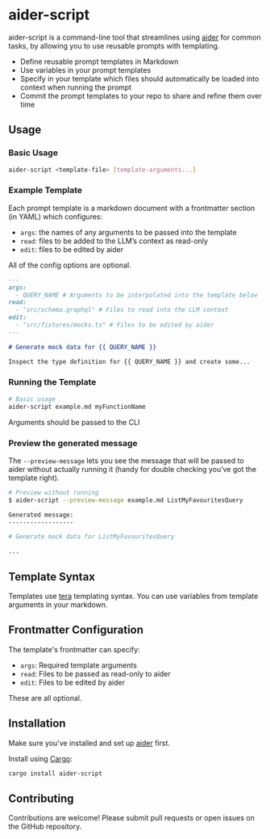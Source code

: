 # aider-script

aider-script is a command-line tool that streamlines using [aider][] for common tasks, by allowing you to use reusable prompts with templating.

- Define reusable prompt templates in Markdown
- Use variables in your prompt templates
- Specify in your template which files should automatically be loaded into context when running the prompt
- Commit the prompt templates to your repo to share and refine them over time

## Usage

### Basic Usage

```bash
aider-script <template-file> [template-arguments...]
```

### Example Template

Each prompt template is a markdown document with a frontmatter section (in YAML) which configures:

- `args`: the names of any arguments to be passed into the template
- `read`: files to be added to the LLM’s context as read-only
- `edit`: files to be edited by aider

All of the config options are optional.

```markdown
---
args:
  - QUERY_NAME # Arguments to be interpolated into the template below
read:
  - "src/schema.graphql" # Files to read into the LLM context
edit:
  - "src/fixtures/mocks.ts" # Files to be edited by aider
---

# Generate mock data for {{ QUERY_NAME }}

Inspect the type definition for {{ QUERY_NAME }} and create some...
```

### Running the Template

```bash
# Basic usage
aider-script example.md myFunctionName
```

Arguments should be passed to the CLI

### Preview the generated message

The `--preview-message` lets you see the message that will be passed to aider without actually running it (handy for double checking you’ve got the template right).

```bash
# Preview without running
$ aider-script --preview-message example.md ListMyFavouritesQuery

Generated message:
------------------

# Generate mock data for ListMyFavouritesQuery

...
```

## Template Syntax

Templates use [tera][] templating syntax. You can use variables from template arguments in your markdown.

## Frontmatter Configuration

The template's frontmatter can specify:

- `args`: Required template arguments
- `read`: Files to be passed as read-only to aider
- `edit`: Files to be edited by aider

These are all optional.

## Installation

Make sure you've installed and set up [aider][] first.

Install using [Cargo][cargo-install]:

```bash
cargo install aider-script
```

## Contributing

Contributions are welcome! Please submit pull requests or open issues on the GitHub repository.

[aider]: https://github.com/Aider-AI/aider
[tera]: https://keats.github.io/tera/
[cargo-install]: https://doc.rust-lang.org/cargo/getting-started/installation.html
